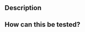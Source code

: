 <!--

Thanks for opening a pull request! Here are some tips to get everything merged smoothly:

1. Read our contributor guidelines: https://github.com/rkitindi-kr/dynatrace-operator/blob/main/CONTRIBUTING.md

2. If the PR is unfinished, raise it as a draft or prefix the title with "WIP:" so it's clear to everyone.

3. Be sure to allow edits from maintainers, so it's easier for us to help: https://help.github.com/en/articles/allowing-changes-to-a-pull-request-branch-created-from-a-fork

-->

## Description

<!--

Please include the following:
- The motivation for the change
    - Link to the Github issue or Jira ticket, if exists.
- The summary of the change

-->

## How can this be tested?

<!--

Please include some guiding steps on how to test this change during a review.

- What environment is necessary for the change to be noticeable ?
- What needs to be enabled/applied for the change to be noticeable ?

-->